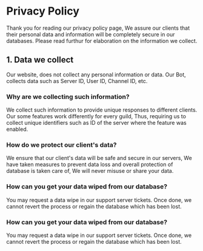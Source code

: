 # Privacy Policy

Thank you for reading our privacy policy page, We assure our clients that their personal data and information will be completely secure in our databases. Please read furthur for elaboration on the information we collect.

## 1. Data we collect

Our website, does not collect any personal information or data. Our Bot, collects data such as Server ID, User ID, Channel ID, etc.

### Why are we collecting such information?

We collect such information to provide unique responses to different clients. Our some features work differently for every guild, Thus, requiring us to collect unique identifiers such as ID of the server where the feature was enabled.

### How do we protect our client's data?

We ensure that our client's data will be safe and secure in our servers, We have taken measures to prevent data loss and overall protection of database is taken care of, We will never misuse or share your data.

### How can you get your data wiped from our database?

You may request a data wipe in our support server tickets. Once done, we cannot revert the process or regain the database which has been lost.

### How can you get your data wiped from our database?

You may request a data wipe in our support server tickets. Once done, we cannot revert the process or regain the database which has been lost.

